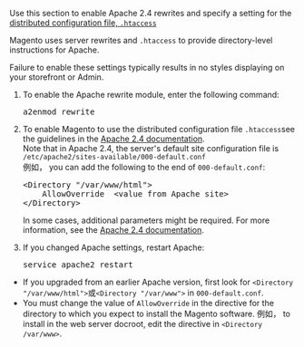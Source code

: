 <div markdown="1">
	
<p>Use this section to enable Apache 2.4 rewrites and specify a setting for the <a href="http://httpd.apache.org/docs/current/howto/htaccess.html" target="_blank">distributed configuration file, <code>.htaccess</code></a></p>
<p>Magento uses server rewrites and <code>.htaccess</code> to provide directory-level instructions for Apache.</p>
<div class="bs-callout bs-callout-info" id="info">
	<span class="glyphicon-class">
	<p>Failure to enable these settings typically results in no styles displaying on your storefront or Admin.</p></span>
</div>
<ol><li>To enable the Apache rewrite module, enter the following command:
<pre>a2enmod rewrite</pre></li>
<li>To enable Magento to use the distributed configuration file <code>.htaccess</code>see the guidelines in the <a href="http://httpd.apache.org/docs/current/mod/mod_rewrite.html" target="_blank">Apache 2.4 documentation</a>.<br/>
	Note that in Apache 2.4, the server's default site configuration file is <code>/etc/apache2/sites-available/000-default.conf</code><br>
	例如， you can add the following to the end of <code>000-default.conf</code>:<br/>
	<pre>
&lt;Directory "/var/www/html">
	AllowOverride  &lt;value from Apache site>
&lt;/Directory></pre></li>
	<div class="bs-callout bs-callout-info" id="info">
		<span class="glyphicon-class">
		<p>In some cases, additional parameters might be required. For more information, see the <a href="https://httpd.apache.org/docs/2.4/mod/mod_access_compat.html#order" target="_blank">Apache 2.4 documentation</a>.</p></span>
	</div>

<li>If you changed Apache settings, restart Apache:
	<pre>service apache2 restart</pre></li></ol>

<div class="bs-callout bs-callout-info" id="info">
	<span class="glyphicon-class">
	<ul><li>If you upgraded from an earlier Apache version, first look for <code>&lt;Directory "/var/www/html"></code>或<code>&lt;Directory "/var/www"></code> in <code>000-default.conf</code>.</li>
	<li>You must change the value of <code>AllowOverride</code> in the directive for the directory to which you expect to install the Magento software. 例如， to install in the web server docroot, edit the directive in <code>&lt;Directory /var/www></code>.</li></ul></span>
</div>